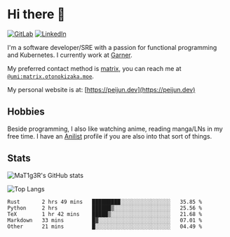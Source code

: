 # Hi there 👋
[<img alt="GitLab" src="https://img.shields.io/badge/gitlab%20-%23181717.svg?&style=for-the-badge&logo=gitlab&logoColor=white"/>](https://gitlab.otonokizaka.moe/Umi)
[<img alt="LinkedIn" src="https://img.shields.io/badge/linkedin%20-%230077B5.svg?&style=for-the-badge&logo=linkedin&logoColor=white"/>](https://www.linkedin.com/in/peijun-ma)

I'm a software developer/SRE with a passion for functional programming and Kubernetes.
I currently work at [Garner](https://garnercorp.com).

My preferred contact method is [matrix](https://matrix.org),
you can reach me at [`@umi:matrix.otonokizaka.moe`](https://matrix.to/#/@umi:matrix.otonokizaka.moe).

My personal website is at: [https://peijun.dev](https://peijun.dev)

## Hobbies

Beside programming, I also like watching anime, reading manga/LNs in my free time.
I have an [Anilist](https://anilist.co/user/MaT1g3R/) profile if you are also into that sort of things.

## Stats

![MaT1g3R's GitHub stats](https://github-readme-stats.vercel.app/api?username=MaT1g3R&count_private=true&show_icons=true&theme=tokyonight)

![Top Langs](https://github-readme-stats.vercel.app/api/top-langs/?username=MaT1g3R&count_private=true&theme=tokyonight&layout=compact&langs_count=7)

<!--START_SECTION:waka-->
```text
Rust       2 hrs 49 mins   █████████░░░░░░░░░░░░░░░░   35.85 % 
Python     2 hrs           ██████▒░░░░░░░░░░░░░░░░░░   25.56 % 
TeX        1 hr 42 mins    █████▒░░░░░░░░░░░░░░░░░░░   21.68 % 
Markdown   33 mins         █▓░░░░░░░░░░░░░░░░░░░░░░░   07.01 % 
Other      21 mins         █░░░░░░░░░░░░░░░░░░░░░░░░   04.49 % 
```
<!--END_SECTION:waka-->
